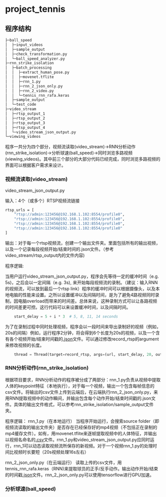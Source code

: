 # project_tennis

## 程序结构

```bash
├─ball_speed
│  ├─input_videos
│  ├─sample_output
│  ├─check_transformation.py
│  └─ball_speed_analyzer.py
├─rnn_strike_isolation
│  ├─batch_processing
│  │  ├─extract_human_pose.py
│  │  ├─movenet.tflite
│  │  ├─rnn_1.py
│  │  ├─rnn_2_json_only.py
│  │  ├─rnn_2_video.py
│  │  └─tennis_rnn_rafa.keras
│  ├─sample_output
│  └─test_code
├─video_stream
│  ├─rtsp_output_1
│  ├─rtsp_output_2
│  ├─rtsp_output_3
│  ├─rtsp_output_4
│  └─video_stream_json_output.py
└─viewing_videos
```
程序一共分为四个部分，视频流读取(video_stream)->RNN分析动作(rnn_strike_isolation)->分析球速(ball_speed)->同时浏览多路视频(viewing_videos)。其中前三个部分的大部分代码已经完成，同时浏览多路视频的界面可以根据客户需求来设计。

### 视频流读取(video_stream)

video_stream_json_output.py

输入：4个（或多个）RTSP视频流链接
```bash
rtsp_urls = [
    "rtsp://admin:123456@192.168.1.102:8554/profile0",
    "rtsp://admin:123456@192.168.1.102:8554/profile0",
    "rtsp://admin:123456@192.168.1.102:8554/profile0",
    "rtsp://admin:123456@192.168.1.102:8554/profile0"
]
```
输出：对于每一个rtsp视频流，创建一个输出文件夹。里面包括所有的输出视频，以及一个记录每段视频开始/结束时间的.json文件。（参考video_stream/rtsp_output内的文件内容)

程序逻辑:

当用户运行video_stream_json_output.py，程序会先等待一定的缓冲时间（e.g. 5s)，之后会以一定间隔（e.g. 3s), 来开始每段视频流的录制。（建议：输入RNN的视频流，可以放到最后一个rtsp link）程序的缓冲时间可以根据摄像头，以及本地电脑的性能来设置。之所以设置缓冲以及间隔时间，是为了避免4路视频同时录制，因电脑overload而带来的时间差。总体来说，这种录制方式可以让各路视频的时间差更可控。这行代码可以来设置缓冲时间，以及间隔时间。
```python
    start_delay = 5 + i * 3  # 5, 8, 11, 14 seconds
```

为了在录制过程中同时处理视频，程序会以一段时间来导出录制好的视频（例如，20s的间隔）例如，运行程序2分钟，将会得到6个长度为20s的视频，以及一个含有各个视频开始/结束时间戳的[.json](https://github.com/YilinZhao6/project_tennis/blob/main/video_stream/rtsp_output_1/video_times.json)文件。可以通过修改record_rtsp的argument来修改视频的长度。
```python
    thread = Thread(target=record_rtsp, args=(url, start_delay, 20, output_folder))
```
### RNN分析动作(rnn_strike_isolation)

根据项目要求，RNN分析动作的程序被分成了两部分：rnn_1.py负责从视频中提取人体的keypoint特征（本地执行），对于每一个视频，输出一个包含每帧信息的csv文件。将输出的csv文件上传到云端后，在云端执行rnn_2_json_only.py，来用RNN提取视频中的动作瞬间，并输出包含每个动作开始/结束时间戳的.json文件。具体的输出文件格式，可以参考rnn_strike_isolation/sample_output文件夹。

程序逻辑：
rnn_1.py（在本地运行）
当程序开始运行，会搜索source folder（即视频流读取的输出文件夹）是否存在已经保存好的mp4视频（不包括正在录制的mp4缓存文件）。如有，用movenet.tflite来逐帧提取视频中的人体特征，并输出以视频名命名的[.csv](https://github.com/YilinZhao6/project_tennis/blob/main/rnn_strike_isolation/sample_output/1_csv/1_keypoints.csv)文件。rnn_1.py和video_stream_json_output.py应同时运行，rnn_1可以动态读取视频流所保存的新视频。对于一个视频rnn_1.py的处理时间比视频时长要短（20s视频处理16s左右）

rnn_2_json_only.py（在云端运行）
读取上传的csv文件，用tennis_rnn_rafa.keras（RNN)来提取球员的正手/反手动作。输出动作开始/结束的时间戳[.json](https://github.com/YilinZhao6/project_tennis/blob/main/rnn_strike_isolation/sample_output/2_json/1_timestamp.json)文件。rnn_2_json_only.py可以使用tensorflow进行GPU加速。


### 分析球速(ball_speed)

